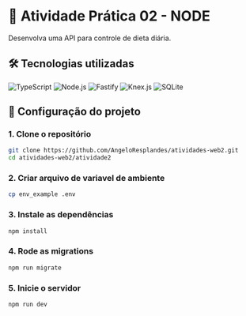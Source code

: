 # 📕 Atividade Prática 02 - NODE

Desenvolva uma API para controle de dieta diária.

## 🛠️ Tecnologias utilizadas

![TypeScript](https://img.shields.io/badge/TypeScript-3178C6?style=plastic&logo=typescript&logoColor=white)
![Node.js](https://img.shields.io/badge/Node.js-339933?style=plastic&logo=nodedotjs&logoColor=white)
![Fastify](https://img.shields.io/badge/Fastify-000000?style=plastic&logo=fastify&logoColor=white)
![Knex.js](https://img.shields.io/badge/Knex.js-D36422?style=plastic&logo=knexdotjs&logoColor=white)
![SQLite](https://img.shields.io/badge/SQLite-07405E?style=plastic&logo=sqlite&logoColor=white)

## 🧾 Configuração do projeto

### 1. Clone o repositório

```bash
git clone https://github.com/AngeloResplandes/atividades-web2.git
cd atividades-web2/atividade2
```

### 2. Criar arquivo de variavel de ambiente
```bash
cp env_example .env 
```

### 3. Instale as dependências

```bash
npm install
```

### 4. Rode as migrations

```bash
npm run migrate
```

### 5. Inicie o servidor

```bash
npm run dev
```
